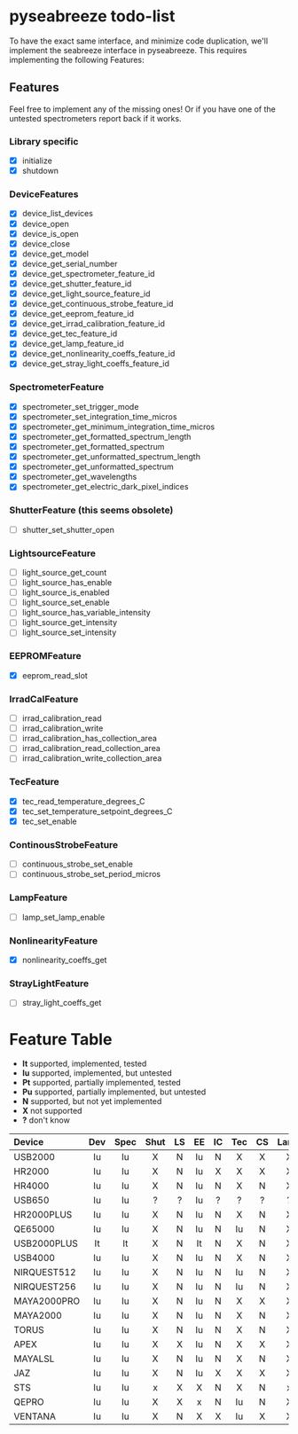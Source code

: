 # pyseabreeze todo-list

To have the exact same interface, and minimize code duplication, we'll implement the seabreeze interface in pyseabreeze. This requires implementing the following Features:

## Features

Feel free to implement any of the missing ones! Or if you have one of the untested spectrometers report back if it works.

### Library specific
- [x] initialize
- [x] shutdown

### DeviceFeatures
- [x] device_list_devices
- [x] device_open
- [x] device_is_open
- [x] device_close
- [x] device_get_model
- [x] device_get_serial_number
- [x] device_get_spectrometer_feature_id
- [x] device_get_shutter_feature_id
- [x] device_get_light_source_feature_id
- [x] device_get_continuous_strobe_feature_id
- [x] device_get_eeprom_feature_id
- [x] device_get_irrad_calibration_feature_id
- [x] device_get_tec_feature_id
- [x] device_get_lamp_feature_id
- [x] device_get_nonlinearity_coeffs_feature_id
- [x] device_get_stray_light_coeffs_feature_id

### SpectrometerFeature
- [x] spectrometer_set_trigger_mode
- [x] spectrometer_set_integration_time_micros
- [x] spectrometer_get_minimum_integration_time_micros
- [x] spectrometer_get_formatted_spectrum_length
- [x] spectrometer_get_formatted_spectrum
- [x] spectrometer_get_unformatted_spectrum_length
- [x] spectrometer_get_unformatted_spectrum
- [x] spectrometer_get_wavelengths
- [x] spectrometer_get_electric_dark_pixel_indices

### ShutterFeature (this seems obsolete)
- [ ] shutter_set_shutter_open

### LightsourceFeature
- [ ] light_source_get_count
- [ ] light_source_has_enable
- [ ] light_source_is_enabled
- [ ] light_source_set_enable
- [ ] light_source_has_variable_intensity
- [ ] light_source_get_intensity
- [ ] light_source_set_intensity

### EEPROMFeature
- [x] eeprom_read_slot

### IrradCalFeature
- [ ] irrad_calibration_read
- [ ] irrad_calibration_write
- [ ] irrad_calibration_has_collection_area
- [ ] irrad_calibration_read_collection_area
- [ ] irrad_calibration_write_collection_area

### TecFeature
- [x] tec_read_temperature_degrees_C
- [x] tec_set_temperature_setpoint_degrees_C
- [x] tec_set_enable

### ContinousStrobeFeature
- [ ] continuous_strobe_set_enable
- [ ] continuous_strobe_set_period_micros

### LampFeature
- [ ] lamp_set_lamp_enable

### NonlinearityFeature
- [x] nonlinearity_coeffs_get

### StrayLightFeature
- [ ] stray_light_coeffs_get


# Feature Table

- **It** supported, implemented, tested
- **Iu** supported, implemented, but untested
- **Pt** supported, partially implemented, tested
- **Pu** supported, partially implemented, but untested
- **N** supported, but not yet implemented
- **X** not supported
- **?** don't know

| Device      | Dev | Spec| Shut| LS  | EE  | IC  | Tec | CS  | Lamp|  NL |  SL |
|:------------|:---:|:---:|:---:|:---:|:---:|:---:|:---:|:---:|:---:|:---:|:---:|
| USB2000     |  Iu |  Iu |  X  |  N  |  Iu |  N  |  X  |  X  |  X  |  Iu |  X  |
| HR2000      |  Iu |  Iu |  X  |  N  |  Iu |  X  |  X  |  X  |  X  |  Iu |  X  |
| HR4000      |  Iu |  Iu |  X  |  N  |  Iu |  N  |  X  |  N  |  X  |  Iu |  X  |
| USB650      |  Iu |  Iu |  ?  |  ?  |  Iu |  ?  |  ?  |  ?  |  ?  |  Iu |  ?  |
| HR2000PLUS  |  Iu |  Iu |  X  |  N  |  Iu |  N  |  X  |  N  |  X  |  Iu |  X  |
| QE65000     |  Iu |  Iu |  X  |  N  |  Iu |  N  |  Iu |  N  |  X  |  Iu |  X  |
| USB2000PLUS |  It |  It |  X  |  N  |  It |  N  |  X  |  N  |  X  |  It |  X  |
| USB4000     |  Iu |  Iu |  X  |  N  |  Iu |  N  |  X  |  N  |  X  |  Iu |  X  |
| NIRQUEST512 |  Iu |  Iu |  X  |  N  |  Iu |  N  |  Iu |  N  |  X  |  Iu |  X  |
| NIRQUEST256 |  Iu |  Iu |  X  |  N  |  Iu |  N  |  Iu |  N  |  X  |  Iu |  X  |
| MAYA2000PRO |  Iu |  Iu |  X  |  N  |  Iu |  N  |  X  |  X  |  X  |  Iu |  X  |
| MAYA2000    |  Iu |  Iu |  X  |  N  |  Iu |  N  |  X  |  N  |  X  |  Iu |  X  |
| TORUS       |  Iu |  Iu |  X  |  N  |  Iu |  N  |  X  |  N  |  X  |  Iu |  X  |
| APEX        |  Iu |  Iu |  X  |  X  |  Iu |  N  |  X  |  X  |  X  |  Iu |  X  |
| MAYALSL     |  Iu |  Iu |  X  |  N  |  Iu |  N  |  X  |  N  |  X  |  Iu |  X  |
| JAZ         |  Iu |  Iu |  X  |  N  |  Iu |  X  |  X  |  X  |  X  |  Iu |  X  |
| STS         |  Iu |  Iu |  x  |  X  |  X  |  N  |  X  |  N  |  x  |  Iu |  x  |
| QEPRO       |  Iu |  Iu |  X  |  X  |  x  |  N  |  Iu |  N  |  X  |  Iu |  X  |
| VENTANA     |  Iu |  Iu |  X  |  N  |  X  |  X  |  Iu |  X  |  X  |  Iu |  X  |


